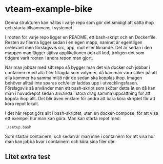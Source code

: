 # vteam-example-bike

Denna strukturen kan hållas i varje repo som gör det smidigt att sätta ihop och starta tillsammans i systemet.

I rooten för varje repo ligger en README, ett bash-skript och en Dockerfile. Resten av filerna ligger sedan i en egen mapp, namnet är egentligen orelevant men förslagsvis src, app, root eller liknande. Det är sedan i den mappen man lägger själva applikationen och all kod, troligen det som tidgare varit rooten i andra repon man gjort.

När man jobbar med sitt repo så bygger man det via docker och jobbar i containern med alla filer tillagda som volymer, då kan man vara säker på att alla kommer ha samma miljö när de sedan ska kopplas ihop. Imagen behöver alltså inte sparas och/eller laddas upp i utvecklingsfasen. Förslagsvis så använder man ett bash-skript som sköter detta åt en då kan man i huvudrepot sedan använda i stora drag samma uppsättning för att koppla ihop allt. Det blir även enklare för andra att bara köra skriptet för att köra repot lokalt.

I det här repot görs allt i bash-skriptet, utan en docker-compose, för att visa ett exempel hur man kan göra. Man kan starta repot med:
```
./setup.bash
```

Som startar containern, och sedan är man inne i containern för att visa hur man kan jobba kvar i containern och köra sina filer där.

## Litet extra test
